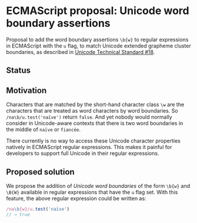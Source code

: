 # ECMAScript proposal: Unicode word boundary assertions

Proposal to add the word boundary assertions `\b{w}` to regular expressions in ECMAScript with the `u` flag, to match Unicode extended grapheme cluster boundaries, as described in [Unicode Technical Standard #18](http://unicode.org/reports/tr18/#Tailored_Graphemes_Clusters).

## Status



## Motivation

Characters that are matched by the short-hand character class `\w` are the characters that are treated as word characters by word boundaries. So `/na\b/u.test('naïve')` return `false`. And yet nobody would normally consider in Unicode-aware contexts that there is two word boundaries in the middle of `naïve` or `fiancée`.

There currently is no way to access these Unicode character properties natively in ECMAScript regular expressions. This makes it painful for developers to support full Unicode in their regular expressions.

## Proposed solution

We propose the addition of _Unicode word boundaries_ of the form `\b{w}` and `\B{W}` available in regular expressions that have the `u` flag set. With this feature, the above regular expression could be written as:

```js
/na\b{w}/u.test('naïve')
// → true
```
